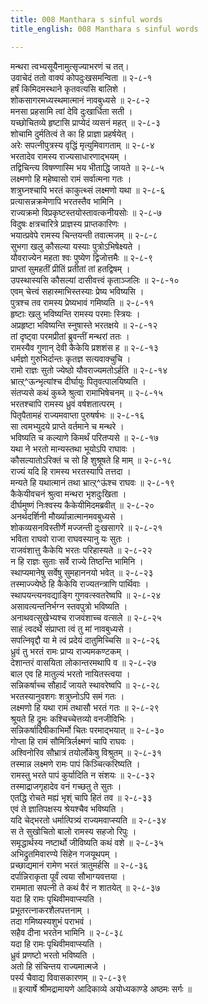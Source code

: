 ```yaml
---
title: 008 Manthara s sinful words
title_english: 008 Manthara s sinful words

---
```

मन्थरा त्वभ्यसूयैनामुत्सृज्याभरणं च तत्।  
उवाचेदं ततो वाक्यं कोपदुःखसमन्विता ॥ २-८-१  
हर्षं किमिदमस्थाने कृतवत्यसि बालिशे ।  
शोकसागरमध्यस्थमात्मानं नावबुध्यसे ॥ २-८-२  
मनसा प्रहसामि त्वां देवि दुःखार्धिता सती ।  
यच्छोचितव्ये हृष्टासि प्राप्येदं व्यसनं महत् ॥ २-८-३  
शोचामि दुर्मतित्वं ते का हि प्राज्ञा प्रहर्षयेत् ।  
अरेः सपत्नीपुत्रस्य वृद्धिं मृत्युमिवागताम् ॥ २-८-४  
भरतादेव रामस्य राज्यसाधारणाद्भयम् ।  
तद्विचिन्त्य विषण्णास्मि भय भीताद्धि जायते ॥ २-८-५  
लक्ष्मणो हि महेष्वासो रामं सर्वात्मना गतः ।  
शत्रुघ्नश्चापि भरतं काकुत्थ्सं लक्ष्मणो यथा ॥ २-८-६  
प्रत्यासन्नक्रमेणापि भरतस्तैव भामिनि ।  
राज्यक्रमो विप्रकृष्टस्तयोस्तावत्कनीयसोः ॥ २-८-७  
विदुषः क्षत्रचारित्रे प्राज्ञस्य प्राप्तकारिणः ।  
भयात्प्रवेपे रामस्य चिन्तयन्ती तवात्मजम् ॥ २-८-८  
सुभगा खलु कौसल्या यस्याः पुत्रोऽभिषेक्ष्यते ।  
यौवराज्येन महता श्वः पुष्येण द्विजोत्तमैः ॥ २-८-९  
प्राप्तां सुमहतीं प्रीतिं प्रतीतां तां हतद्विषम् ।  
उपस्थास्यसि कौसल्यां दासीवत्त्वं कृताञ्जलिः ॥ २-८-१०  
एवम् चेत्त्वं सहास्माभिस्तस्याः प्रेष्य भविष्यसि ।  
पुत्रश्च तव रामस्य प्रेष्यभावं गमिष्यति ॥ २-८-११  
हृष्टाः खलु भविष्यन्ति रामस्य परमाः स्त्रियः ।  
अप्रहृष्टा भविष्यन्ति स्नुषास्ते भरतक्षये ॥ २-८-१२  
तां दृष्ट्वा परमप्रीतां ब्रुवन्तीं मन्थरां ततः ।  
रामस्यैव गुणान् देवी कैकेयि प्रशशंस ह ॥ २-८-१३  
धर्मज्ञो गुरुभिर्दान्तः कृतज्ञ सत्यवाक्चुचि ।  
रामो राज्ञः सुतो ज्येष्ठो यौवराज्यमतोऽर्हति ॥ २-८-१४  
भ्रात्ऱ्^ऊन्भृत्यांश्च दीर्घायुः पितृवत्पालयिष्यति ।  
संतप्यसे कथं कुब्जे श्रुत्वा रामाभिषेचनम् ॥ २-८-१५  
भरतश्चापि रामस्य ध्रुवं वर्षशतात्परम् ।  
पितृपैतामहं राज्यमवाप्ता पुरुषर्षभः ॥ २-८-१६  
सा त्वमभ्युदये प्राप्ते वर्तमाने च मन्थरे ।  
भविष्यति च कल्याणे किमर्थं परितप्यसे ॥ २-८-१७  
यथा ने भरतो मान्यस्तथा भूयोऽपि राघावः ।  
कौसल्यातोऽरिक्तं च सो हि शुश्रूषते हि माम् ॥ २-८-१८  
राज्यं यदि हि रामस्य भरतस्यापि तत्तदा ।  
मन्यते हि यथात्मानं तथा भ्रात्ऱ्^ऊंश्च राघवः ॥ २-८-१९  
कैकेयीवचनं श्रुत्वा मन्थरा भृशदुःखिता ।  
दीर्घमुष्णं निःश्वस्य कैकेयीमिदमब्रवीत् ॥ २-८-२०  
अनर्थदर्शिनी मौर्ख्यान्नात्मानमवबुध्यसे ।  
शोकव्यसनविस्तीर्णे मज्जन्ती दुःखसागरे ॥ २-८-२१  
भविता राघवो राजा राघवस्यानु यः सुतः ।  
राजवंशात्तु कैकेयि भरतः परिहास्यते ॥ २-८-२२  
न हि राज्ञः सुताः सर्वे राज्ये तिष्ठन्ति भामिनि ।  
स्थाप्यमानेषु सर्वेषु सुमहाननयो भवेत् ॥ २-८-२३  
तस्माज्ज्येष्ठे हि कैकेयि राज्यतन्त्राणि पार्थिवाः ।  
स्थापयन्त्यनवद्याङ्गि गुणवत्स्वतरेष्वपि ॥ २-८-२४  
असावत्यन्तनिर्भग्न स्तवपुत्रो भविष्यति ।  
अनाथवत्सुखेभ्यश्च राजवंशाच्च वत्सले ॥ २-८-२५  
साहं त्वदर्थे संप्राप्ता त्वं तु मां नावबुध्यसे ।  
सपत्निवृद्दौ या मे त्वं प्रदेयं दातुमिच्चिसि ॥ २-८-२६  
ध्रुवं तु भरतं रामः प्राप्य राज्यमकण्टकम् ।  
देशान्तरं वासयिता लोकान्तरमथापि व ॥ २-८-२७  
बाल एव हि मातुल्यं भरतो नायितस्त्वया ।  
सन्निकर्षाच्च सौहार्दं जायते स्थावरेष्वपि ॥ २-८-२८  
भरतस्यानुवशगः शत्रुघ्नोऽपि समं गतः ।  
लक्ष्मणो हि यथा रामं तथासौ भरतं गतः ॥ २-८-२९  
श्रूयते हि द्रुमः कश्चिच्चेत्तव्यो वनजीविभिः ।  
सन्निकर्षादिषीकाभिर्मो चितः परमाद्भयात् ॥ २-८-३०  
गोप्ता हि रामं सौमित्रिर्लक्ष्मणं चापि राघवः ।  
अश्विनोरिव सौभ्रात्रं तयोर्लोकेषु विश्रुतम् ॥ २-८-३१  
तस्मान्न लक्ष्मणे रामः पापं किञ्चित्करिष्यति ।  
रामस्तु भरते पापं कुर्यादिति न संशयः ॥ २-८-३२  
तस्माद्राजगृहादेव वनं गच्छतु ते सुतः ।  
एतद्धि रोचते मह्यं भृश्ं चापि हितं तव ॥ २-८-३३  
एवं ते ज्ञातिपक्षस्य श्रेयश्चैव भविष्यति ।  
यदि चेद्भरतो धर्मात्पित्र्यं राज्यमवाप्स्यति ॥ २-८-३४  
स ते सुखोचितो बालो रामस्य सहजो रिपुः ।  
समृद्धार्थस्य नष्टार्थो जीविष्यति कथं वशे ॥ २-८-३५  
अभिद्रुतमिवारण्ये सिंहेन गजयूथपम् ।  
प्रच्छाद्यमानं रामेण भरतं त्रातुमर्हसि ॥ २-८-३६  
दर्पान्निराकृता पूर्वं त्वया सौभाग्यवत्तया ।  
राममाता सपत्नी ते कथं वैरं न शातयेत् ॥ २-८-३७  
यदा हि रामः पृथिवीमवाप्स्यति ।  
प्रभूतरत्नाकरशैलपत्तनाम् ।  
तदा गमिष्यस्यशुभं पराभवं ।  
सहैव दीना भरतेन भामिनि ॥ २-८-३८  
यदा हि रामः पृथिवीमवाप्स्यति ।  
ध्रुवं प्रणष्टो भरतो भविष्यति ।  
अतो हि संचिन्तय राज्यमात्मजे ।  
पर्स्य चैवाद्य विवासकारणम् ॥ २-८-३९  
॥ इत्यार्षे श्रीमद्रामायणे आदिकाव्ये अयोध्यकाण्डे अष्ठमः सर्गः ॥